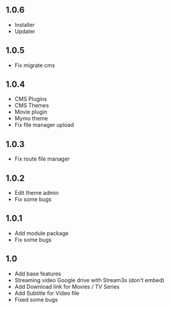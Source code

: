 ## 1.0.6
- Installer
- Updater
## 1.0.5
- Fix migrate cms
## 1.0.4
- CMS Plugins
- CMS Themes
- Movie plugin
- Mymo theme
- Fix file manager upload
## 1.0.3
- Fix route file manager
## 1.0.2
- Edit theme admin
- Fix some bugs
## 1.0.1
- Add module package
- Fix some bugs
## 1.0
- Add base features
- Streaming video Google drive with Stream3s (don't embed)
- Add Download link for Movies / TV Series
- Add Subtitle for Video file
- Fixed some bugs